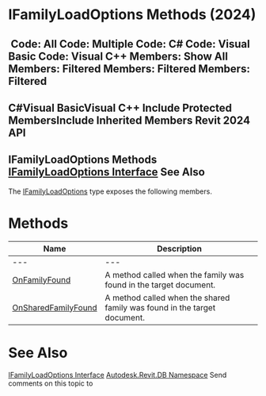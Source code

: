 # IFamilyLoadOptions Methods (2024)

﻿
 Code: All Code: Multiple Code: C# Code: Visual Basic Code: Visual C++  Members: Show All Members: Filtered Members: Filtered Members: Filtered   
---  
C#Visual BasicVisual C++
Include Protected MembersInclude Inherited Members
Revit 2024 API  
---  
IFamilyLoadOptions Methods  
[IFamilyLoadOptions Interface](d447ed92-74e1-2125-dd0a-38a5ae85ce53.md "IFamilyLoadOptions Interface") See Also  
---  
The [IFamilyLoadOptions](d447ed92-74e1-2125-dd0a-38a5ae85ce53.md "IFamilyLoadOptions Interface") type exposes the following members.
# Methods
| Name | Description |
| --- | --- |
| --- | --- | --- |
| [OnFamilyFound](515baa3b-3a13-bb28-6c94-a84651b4dbfb.md "OnFamilyFound Method") | A method called when the family was found in the target document. |
| [OnSharedFamilyFound](7bb3a582-a7c0-1f3d-ebe3-33a1bfa443fc.md "OnSharedFamilyFound Method") | A method called when the shared family was found in the target document. |

# See Also
[IFamilyLoadOptions Interface](d447ed92-74e1-2125-dd0a-38a5ae85ce53.md "IFamilyLoadOptions Interface")
[Autodesk.Revit.DB Namespace](87546ba7-461b-c646-cbb1-2cb8f5bff8b2.md "Autodesk.Revit.DB Namespace")
Send comments on this topic to 